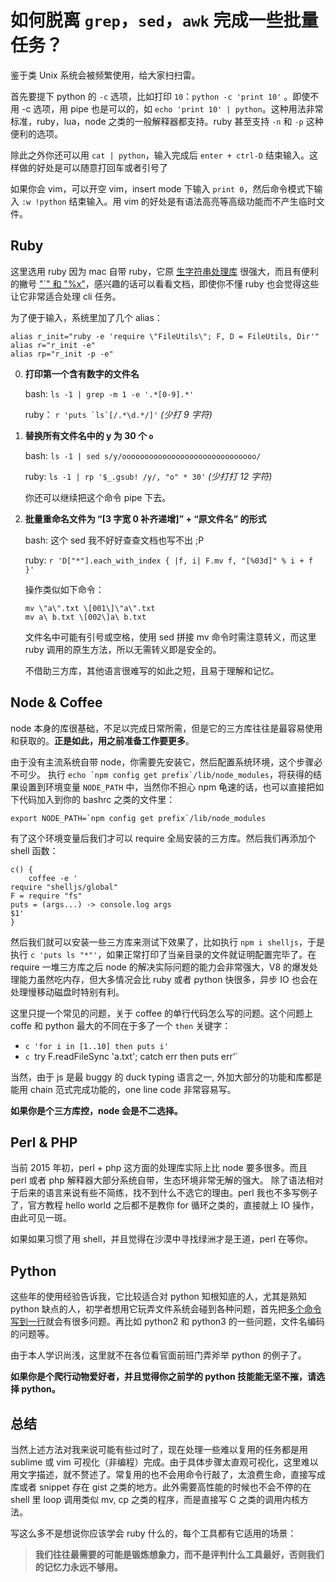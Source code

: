 # 如何脱离 `grep`，`sed`，`awk` 完成一些批量任务？

鉴于类 Unix 系统会被频繁使用，给大家扫扫雷。

首先要提下 python 的 `-c` 选项，比如打印 `10`：`python -c 'print 10'` 。即使不用 -c 选项，用 pipe 也是可以的，如 `echo 'print 10' | python`。这种用法非常标准，ruby，lua，node 之类的一般解释器都支持。ruby 甚至支持 `-n` 和 `-p` 这种便利的选项。

除此之外你还可以用 `cat | python`，输入完成后 `enter + ctrl-D` 结束输入。这样做的好处是可以随意打回车或者引号了

如果你会 vim，可以开空 vim，insert mode 下输入 `print 0`，然后命令模式下输入 `:w !python` 结束输入。用 vim 的好处是有语法高亮等高级功能而不产生临时文件。

## Ruby

这里选用 ruby 因为 mac 自带 ruby，它原 [生字符串处理库][string] 很强大，而且有便利的撇号 ["`" 和 "%x"][subshell]，感兴趣的话可以看看文档，即使你不懂 ruby 也会觉得这些让它非常适合处理 cli 任务。

[string]: http://www.ruby-doc.org/core-2.2.0/String.html
[subshell]: http://ruby-doc.org/core-2.2.0/Kernel.html#method-i-60

为了便于输入，系统里加了几个 alias：

```shell
alias r_init="ruby -e 'require \"FileUtils\"; F, D = FileUtils, Dir'"
alias r="r_init -e"
alias rp="r_init -p -e"
```

0. **打印第一个含有数字的文件名**

    bash: ```ls -1 | grep -m 1 -e '.*[0-9].*'```

    ruby： ```r 'puts `ls`[/.*\d.*/]'``` _(少打 9 字符)_

0. **替换所有文件名中的 y 为 30 个 `o`**

    bash: ```ls -1 | sed s/y/oooooooooooooooooooooooooooooo/```

    ruby: ```ls -1 | rp '$_.gsub! /y/, "o" * 30'``` _(少打打 12 字符)_

    你还可以继续把这个命令 pipe 下去。

0. **批量重命名文件为 “[3 字宽 0 补齐递增]” + “原文件名” 的形式**

    bash: 这个 sed 我不好好查查文档也写不出 ;P

    ruby: ```r 'D["*"].each_with_index { |f, i| F.mv f, "[%03d]" % i + f }'```

    操作类似如下命令：

    ```shell
    mv \"a\".txt \[001\]\"a\".txt
    mv a\ b.txt \[002\]a\ b.txt
    ```

    文件名中可能有引号或空格，使用 sed 拼接 mv 命令时需注意转义，而这里 ruby 调用的原生方法，所以无需转义即是安全的。

    不借助三方库，其他语言很难写的如此之短，且易于理解和记忆。

## Node & Coffee

node 本身的库很基础，不足以完成日常所需，但是它的三方库往往是最容易使用和获取的。**正是如此，用之前准备工作要更多**。

由于没有主流系统自带 node，你需要先安装它，然后配置系统环境，这个步骤必不可少。
执行 ```echo `npm config get prefix`/lib/node_modules```，将获得的结果设置到环境变量 `NODE_PATH` 中，当然你不担心 npm 龟速的话，也可以直接把如下代码加入到你的 bashrc 之类的文件里：

```
export NODE_PATH=`npm config get prefix`/lib/node_modules
```

有了这个环境变量后我们才可以 require 全局安装的三方库。然后我们再添加个 shell 函数：

```shell
c() {
    coffee -e '
require "shelljs/global"
F = require "fs"
puts = (args...) -> console.log args
$1'
}
```

然后我们就可以安装一些三方库来测试下效果了，比如执行 `npm i shelljs`，于是执行 `c 'puts ls "*"'`，如果正常打印了当亲目录的文件就证明配置完毕了。在 require 一堆三方库之后 node 的解决实际问题的能力会非常强大，V8 的爆发处理能力虽然吃内存，但大多情况会比 ruby 或者 python 快很多，异步 IO 也会在处理慢移动磁盘时特别有利。

这里只提一个常见的问题，关于 coffee 的单行代码怎么写的问题。这个问题上 coffe 和 python 最大的不同在于多了一个 `then` 关键字：

- `c 'for i in [1..10] then puts i'`
- `c `try F.readFileSync 'a.txt'; catch err then puts err'`

当然，由于 js 是最 buggy 的 duck typing 语言之一, 外加大部分的功能和库都是能用 chain 范式完成功能的，one line code 非常容易写。

**如果你是个三方库控，node 会是不二选择。**

## Perl & PHP

当前 2015 年初，perl + php 这方面的处理库实际上比 node 要多很多。而且 perl 或者 php 解释器大部分系统自带，生态环境非常无解的强大。
除了语法相对于后来的语言来说有些不简练，找不到什么不选它的理由。perl 我也不多写例子了，官方教程 hello world 之后都不是教你 for 循环之类的，直接就上 IO 操作，由此可见一斑。

如果如果习惯了用 shell，并且觉得在沙漠中寻找绿洲才是王道，perl 在等你。

## Python

这些年的使用经验告诉我，它比较适合对 python 知根知底的人，尤其是熟知 python 缺点的人，初学者想用它玩弄文件系统会碰到各种问题，首先把[多个命令写到一行][one-line-python]就会有很多问题。再比如 python2 和 python3 的一些问题，文件名编码的问题等。

由于本人学识尚浅，这里就不在各位看官面前班门弄斧举 python 的例子了。

**如果你是个爬行动物爱好者，并且觉得你之前学的 python 技能能无坚不摧，请选择 python。**

[one-line-python]: http://stackoverflow.com/questions/6167127/how-to-put-multiple-statements-in-one-line

## 总结

当然上述方法对我来说可能有些过时了，现在处理一些难以复用的任务都是用 sublime 或 vim 可视化（非编程）完成。由于具体步骤太直观可视化，这里难以用文字描述，就不赘述了。常复用的也不会用命令行敲了，太浪费生命，直接写成库或者 snippet 存在 gist 之类的地方。此外需要高性能的时候也不会不停的在 shell 里 loop 调用类似 mv, cp 之类的程序，而是直接写 C 之类的调用内核方法。

写这么多不是想说你应该学会 ruby 什么的，每个工具都有它适用的场景：

> **我们往往最需要的可能是锻炼想象力，而不是评判什么工具最好，否则我们的记忆力永远不够用。**